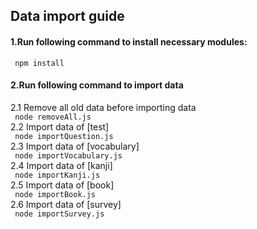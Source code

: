 <h2>Data import guide</h2>

<h4>
1.Run following command to install necessary modules:
</h4>
  <code> npm install </code>

<h4>
2.Run following command to import data
</h4>
  2.1 Remove all old data before importing data<br>
	  <code> node removeAll.js </code><br>
  2.2 Import data of [test] <br>
      <code> node importQuestion.js </code><br>
  2.3 Import data of [vocabulary]<br>
      <code> node importVocabulary.js </code><br>
  2.4 Import data of [kanji]<br>
      <code> node importKanji.js </code><br>
  2.5 Import data of [book]<br>
      <code> node importBook.js </code><br>
  2.6 Import data of [survey]<br>
      <code> node importSurvey.js </code><br>